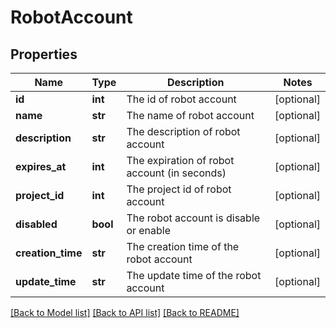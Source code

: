 # RobotAccount

## Properties
Name | Type | Description | Notes
------------ | ------------- | ------------- | -------------
**id** | **int** | The id of robot account | [optional] 
**name** | **str** | The name of robot account | [optional] 
**description** | **str** | The description of robot account | [optional] 
**expires_at** | **int** | The expiration of robot account (in seconds) | [optional] 
**project_id** | **int** | The project id of robot account | [optional] 
**disabled** | **bool** | The robot account is disable or enable | [optional] 
**creation_time** | **str** | The creation time of the robot account | [optional] 
**update_time** | **str** | The update time of the robot account | [optional] 

[[Back to Model list]](../README.md#documentation-for-models) [[Back to API list]](../README.md#documentation-for-api-endpoints) [[Back to README]](../README.md)

